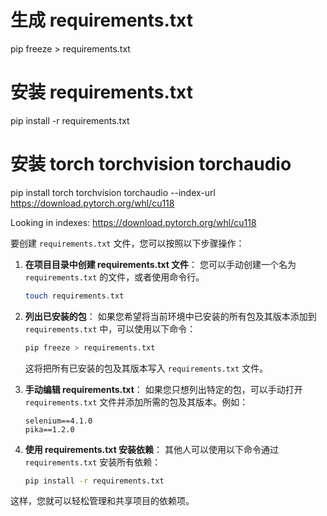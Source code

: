 
# 生成 requirements.txt
pip freeze > requirements.txt

# 安装 requirements.txt
pip install -r requirements.txt

# 安装 torch torchvision torchaudio
pip install torch torchvision torchaudio --index-url https://download.pytorch.org/whl/cu118

Looking in indexes: https://download.pytorch.org/whl/cu118





要创建 `requirements.txt` 文件，您可以按照以下步骤操作：

1. **在项目目录中创建 requirements.txt 文件**：
   您可以手动创建一个名为 `requirements.txt` 的文件，或者使用命令行。

   ```bash
   touch requirements.txt
   ```

2. **列出已安装的包**：
   如果您希望将当前环境中已安装的所有包及其版本添加到 `requirements.txt` 中，可以使用以下命令：

   ```bash
   pip freeze > requirements.txt
   ```

   这将把所有已安装的包及其版本写入 `requirements.txt` 文件。

3. **手动编辑 requirements.txt**：
   如果您只想列出特定的包，可以手动打开 `requirements.txt` 文件并添加所需的包及其版本。例如：

   ```
   selenium==4.1.0
   pika==1.2.0
   ```

4. **使用 requirements.txt 安装依赖**：
   其他人可以使用以下命令通过 `requirements.txt` 安装所有依赖：

   ```bash
   pip install -r requirements.txt
   ```

这样，您就可以轻松管理和共享项目的依赖项。